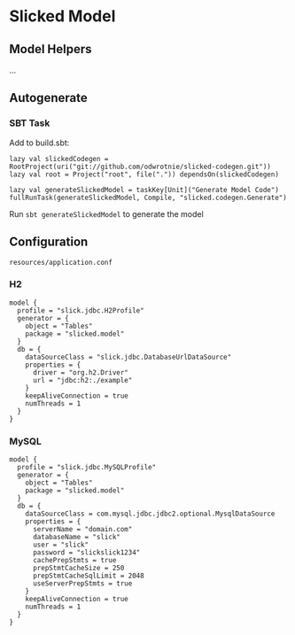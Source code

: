 # Slicked Model

## Model Helpers

...

## Autogenerate

### SBT Task

Add to build.sbt:

```
lazy val slickedCodegen = RootProject(uri("git://github.com/odwrotnie/slicked-codegen.git"))
lazy val root = Project("root", file(".")) dependsOn(slickedCodegen)

lazy val generateSlickedModel = taskKey[Unit]("Generate Model Code")
fullRunTask(generateSlickedModel, Compile, "slicked.codegen.Generate")
```

Run `sbt generateSlickedModel` to generate the model

## Configuration

`resources/application.conf`

### H2

```
model {
  profile = "slick.jdbc.H2Profile"
  generator = {
    object = "Tables"
    package = "slicked.model"
  }
  db = {
    dataSourceClass = "slick.jdbc.DatabaseUrlDataSource"
    properties = {
      driver = "org.h2.Driver"
      url = "jdbc:h2:./example"
    }
    keepAliveConnection = true
    numThreads = 1
  }
}
```

### MySQL

```
model {
  profile = "slick.jdbc.MySQLProfile"
  generator = {
    object = "Tables"
    package = "slicked.model"
  }
  db = {
    dataSourceClass = com.mysql.jdbc.jdbc2.optional.MysqlDataSource
    properties = {
      serverName = "domain.com"
      databaseName = "slick"
      user = "slick"
      password = "slickslick1234"
      cachePrepStmts = true
      prepStmtCacheSize = 250
      prepStmtCacheSqlLimit = 2048
      useServerPrepStmts = true
    }
    keepAliveConnection = true
    numThreads = 1
  }
}
```
